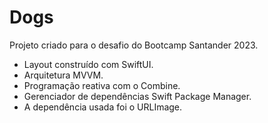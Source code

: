 # Dogs

Projeto criado para o desafio do Bootcamp Santander 2023.

- Layout construído com SwiftUI.
- Arquitetura MVVM.
- Programação reativa com o Combine.
- Gerenciador de dependências Swift Package Manager.
- A dependência usada foi o URLImage.
